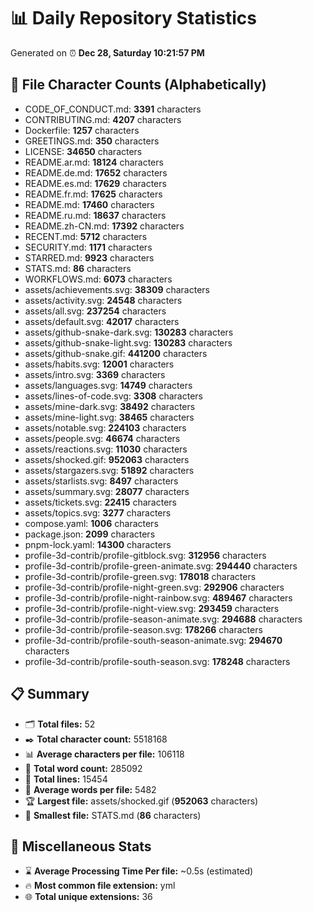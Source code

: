 # 📊 Daily Repository Statistics
Generated on ⏰ **Dec 28, Saturday 10:21:57 PM**

## 📂 File Character Counts (Alphabetically)
- CODE_OF_CONDUCT.md: **3391** characters
- CONTRIBUTING.md: **4207** characters
- Dockerfile: **1257** characters
- GREETINGS.md: **350** characters
- LICENSE: **34650** characters
- README.ar.md: **18124** characters
- README.de.md: **17652** characters
- README.es.md: **17629** characters
- README.fr.md: **17625** characters
- README.md: **17460** characters
- README.ru.md: **18637** characters
- README.zh-CN.md: **17392** characters
- RECENT.md: **5712** characters
- SECURITY.md: **1171** characters
- STARRED.md: **9923** characters
- STATS.md: **86** characters
- WORKFLOWS.md: **6073** characters
- assets/achievements.svg: **38309** characters
- assets/activity.svg: **24548** characters
- assets/all.svg: **237254** characters
- assets/default.svg: **42017** characters
- assets/github-snake-dark.svg: **130283** characters
- assets/github-snake-light.svg: **130283** characters
- assets/github-snake.gif: **441200** characters
- assets/habits.svg: **12001** characters
- assets/intro.svg: **3369** characters
- assets/languages.svg: **14749** characters
- assets/lines-of-code.svg: **3308** characters
- assets/mine-dark.svg: **38492** characters
- assets/mine-light.svg: **38465** characters
- assets/notable.svg: **224103** characters
- assets/people.svg: **46674** characters
- assets/reactions.svg: **11030** characters
- assets/shocked.gif: **952063** characters
- assets/stargazers.svg: **51892** characters
- assets/starlists.svg: **8497** characters
- assets/summary.svg: **28077** characters
- assets/tickets.svg: **22415** characters
- assets/topics.svg: **3277** characters
- compose.yaml: **1006** characters
- package.json: **2099** characters
- pnpm-lock.yaml: **14300** characters
- profile-3d-contrib/profile-gitblock.svg: **312956** characters
- profile-3d-contrib/profile-green-animate.svg: **294440** characters
- profile-3d-contrib/profile-green.svg: **178018** characters
- profile-3d-contrib/profile-night-green.svg: **292906** characters
- profile-3d-contrib/profile-night-rainbow.svg: **489467** characters
- profile-3d-contrib/profile-night-view.svg: **293459** characters
- profile-3d-contrib/profile-season-animate.svg: **294688** characters
- profile-3d-contrib/profile-season.svg: **178266** characters
- profile-3d-contrib/profile-south-season-animate.svg: **294670** characters
- profile-3d-contrib/profile-south-season.svg: **178248** characters

## 📋 Summary
- 🗂️ **Total files:** 52
- ✒️ **Total character count:** 5518168
- 📊 **Average characters per file:** 106118
- 📝 **Total word count:** 285092
- 🧾 **Total lines:** 15454
- 📐 **Average words per file:** 5482
- 🏆 **Largest file:** assets/shocked.gif (**952063** characters)
- 🥉 **Smallest file:** STATS.md (**86** characters)

## 🌟 Miscellaneous Stats
- ⌛ **Average Processing Time Per file:** ~0.5s (estimated)
- 🔥 **Most common file extension:** yml
- 🌐 **Total unique extensions:** 36
